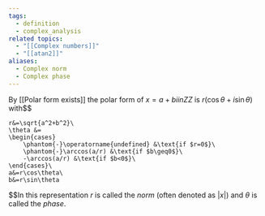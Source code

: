 ```yaml
---
tags:
  - definition
  - complex_analysis
related topics:
  - "[[Complex numbers]]"
  - "[[atan2]]"
aliases:
  - Complex norm
  - Complex phase
---
```

By [[Polar form exists]] the polar form of $x=a+bi in ZZ$ is $r(\cos\theta+i\sin\theta)$ with$$

	r&=\sqrt{a^2+b^2}\
	\theta &= 
	\begin{cases}
		\phantom{-}\operatorname{undefined} &\text{if $r=0$}\
		\phantom{-}\arccos(a/r) &\text{if $b\geq0$}\
		-\arccos(a/r) &\text{if $b<0$}\
	\end{cases}\
	a&=r\cos\theta\
	b&=r\sin\theta
$$In this representation $r$ is called the _norm_ (often denoted as $|x|$) and $\theta$ is called the _phase_.